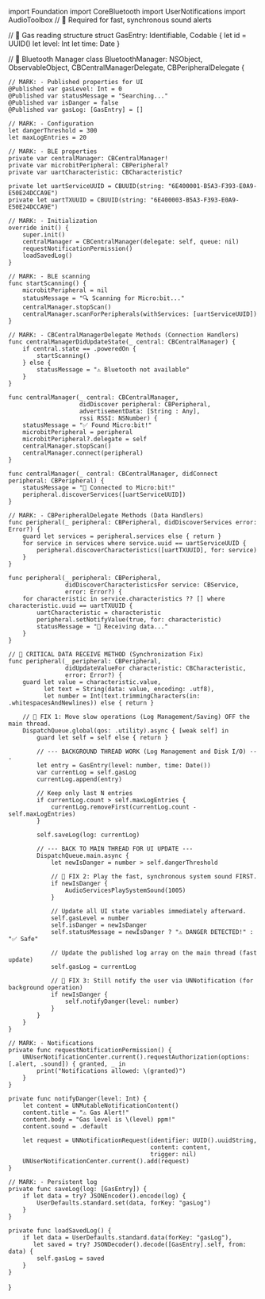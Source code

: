 import Foundation
import CoreBluetooth
import UserNotifications
import AudioToolbox // 🚨 Required for fast, synchronous sound alerts

// 🔹 Gas reading structure
struct GasEntry: Identifiable, Codable {
    let id = UUID()
    let level: Int
    let time: Date
}

// 🔹 Bluetooth Manager
class BluetoothManager: NSObject, ObservableObject, CBCentralManagerDelegate, CBPeripheralDelegate {
    
    // MARK: - Published properties for UI
    @Published var gasLevel: Int = 0
    @Published var statusMessage = "Searching..."
    @Published var isDanger = false
    @Published var gasLog: [GasEntry] = []
    
    // MARK: - Configuration
    let dangerThreshold = 300
    let maxLogEntries = 20
    
    // MARK: - BLE properties
    private var centralManager: CBCentralManager!
    private var microbitPeripheral: CBPeripheral?
    private var uartCharacteristic: CBCharacteristic?
    
    private let uartServiceUUID = CBUUID(string: "6E400001-B5A3-F393-E0A9-E50E24DCCA9E")
    private let uartTXUUID = CBUUID(string: "6E400003-B5A3-F393-E0A9-E50E24DCCA9E")
    
    // MARK: - Initialization
    override init() {
        super.init()
        centralManager = CBCentralManager(delegate: self, queue: nil)
        requestNotificationPermission()
        loadSavedLog()
    }
    
    // MARK: - BLE scanning
    func startScanning() {
        microbitPeripheral = nil
        statusMessage = "🔍 Scanning for Micro:bit..."
        centralManager.stopScan()
        centralManager.scanForPeripherals(withServices: [uartServiceUUID])
    }
    
    // MARK: - CBCentralManagerDelegate Methods (Connection Handlers)
    func centralManagerDidUpdateState(_ central: CBCentralManager) {
        if central.state == .poweredOn {
            startScanning()
        } else {
            statusMessage = "⚠️ Bluetooth not available"
        }
    }
    
    func centralManager(_ central: CBCentralManager,
                        didDiscover peripheral: CBPeripheral,
                        advertisementData: [String : Any],
                        rssi RSSI: NSNumber) {
        statusMessage = "✅ Found Micro:bit!"
        microbitPeripheral = peripheral
        microbitPeripheral?.delegate = self
        centralManager.stopScan()
        centralManager.connect(peripheral)
    }
    
    func centralManager(_ central: CBCentralManager, didConnect peripheral: CBPeripheral) {
        statusMessage = "🔗 Connected to Micro:bit!"
        peripheral.discoverServices([uartServiceUUID])
    }
    
    // MARK: - CBPeripheralDelegate Methods (Data Handlers)
    func peripheral(_ peripheral: CBPeripheral, didDiscoverServices error: Error?) {
        guard let services = peripheral.services else { return }
        for service in services where service.uuid == uartServiceUUID {
            peripheral.discoverCharacteristics([uartTXUUID], for: service)
        }
    }
    
    func peripheral(_ peripheral: CBPeripheral,
                    didDiscoverCharacteristicsFor service: CBService,
                    error: Error?) {
        for characteristic in service.characteristics ?? [] where characteristic.uuid == uartTXUUID {
            uartCharacteristic = characteristic
            peripheral.setNotifyValue(true, for: characteristic)
            statusMessage = "📡 Receiving data..."
        }
    }
    
    // 🚨 CRITICAL DATA RECEIVE METHOD (Synchronization Fix)
    func peripheral(_ peripheral: CBPeripheral,
                    didUpdateValueFor characteristic: CBCharacteristic,
                    error: Error?) {
        guard let value = characteristic.value,
              let text = String(data: value, encoding: .utf8),
              let number = Int(text.trimmingCharacters(in: .whitespacesAndNewlines)) else { return }
        
        // 🚨 FIX 1: Move slow operations (Log Management/Saving) OFF the main thread.
        DispatchQueue.global(qos: .utility).async { [weak self] in
            guard let self = self else { return }
            
            // --- BACKGROUND THREAD WORK (Log Management and Disk I/O) ---
            let entry = GasEntry(level: number, time: Date())
            var currentLog = self.gasLog
            currentLog.append(entry)
            
            // Keep only last N entries
            if currentLog.count > self.maxLogEntries {
                currentLog.removeFirst(currentLog.count - self.maxLogEntries)
            }
            
            self.saveLog(log: currentLog)
            
            // --- BACK TO MAIN THREAD FOR UI UPDATE ---
            DispatchQueue.main.async {
                let newIsDanger = number > self.dangerThreshold
                
                // 🚨 FIX 2: Play the fast, synchronous system sound FIRST.
                if newIsDanger {
                    AudioServicesPlaySystemSound(1005)
                }
                
                // Update all UI state variables immediately afterward.
                self.gasLevel = number
                self.isDanger = newIsDanger
                self.statusMessage = newIsDanger ? "⚠️ DANGER DETECTED!" : "✅ Safe"
                
                // Update the published log array on the main thread (fast update)
                self.gasLog = currentLog
                
                // 🚨 FIX 3: Still notify the user via UNNotification (for background operation)
                if newIsDanger {
                    self.notifyDanger(level: number)
                }
            }
        }
    }
    
    // MARK: - Notifications
    private func requestNotificationPermission() {
        UNUserNotificationCenter.current().requestAuthorization(options: [.alert, .sound]) { granted, _ in
            print("Notifications allowed: \(granted)")
        }
    }
    
    private func notifyDanger(level: Int) {
        let content = UNMutableNotificationContent()
        content.title = "⚠️ Gas Alert!"
        content.body = "Gas level is \(level) ppm!"
        content.sound = .default
        
        let request = UNNotificationRequest(identifier: UUID().uuidString,
                                            content: content,
                                            trigger: nil)
        UNUserNotificationCenter.current().add(request)
    }
    
    // MARK: - Persistent log
    private func saveLog(log: [GasEntry]) {
        if let data = try? JSONEncoder().encode(log) {
            UserDefaults.standard.set(data, forKey: "gasLog")
        }
    }
    
    private func loadSavedLog() {
        if let data = UserDefaults.standard.data(forKey: "gasLog"),
           let saved = try? JSONDecoder().decode([GasEntry].self, from: data) {
            self.gasLog = saved
        }
    }
}
